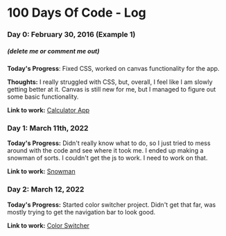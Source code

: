 # 100 Days Of Code - Log

### Day 0: February 30, 2016 (Example 1)
##### (delete me or comment me out)

**Today's Progress**: Fixed CSS, worked on canvas functionality for the app.

**Thoughts:** I really struggled with CSS, but, overall, I feel like I am slowly getting better at it. Canvas is still new for me, but I managed to figure out some basic functionality.

**Link to work:** [Calculator App](http://www.example.com)


### Day 1: March 11th, 2022

**Today's Progress:** Didn't really know what to do, so I just tried to mess around with the code and see where it took me. I ended up making a snowman of sorts. I couldn't get the js to work. I need to work on that. 

**Link to work:** [Snowman](https://github.com/c4leab/100-days-of-code/blob/master/first.html)


### Day 2: March 12, 2022

**Today's Progress:** Started color switcher project. Didn't get that far, was mostly trying to get the navigation bar to look good.

**Link to work:** [Color Switcher](https://github.com/c4leab/100-days-of-code/blob/master/cs.html)
